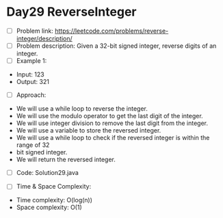 # Day29 ReverseInteger

- [ ] Problem link: https://leetcode.com/problems/reverse-integer/description/
- [ ] Problem description: Given a 32-bit signed integer, reverse digits of an integer.
- [ ] Example 1:
- Input: 123
- Output: 321

- [ ] Approach:
- We will use a while loop to reverse the integer.
- We will use the modulo operator to get the last digit of the integer.
- We will use integer division to remove the last digit from the integer.
- We will use a variable to store the reversed integer.
- We will use a while loop to check if the reversed integer is within the range of 32
- bit signed integer.
- We will return the reversed integer.

- [ ] Code:
Solution29.java

- [ ] Time & Space Complexity:
- Time complexity: O(log(n))
- Space complexity: O(1)

